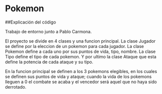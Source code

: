 # Pokemon
##Explicación del código

Trabajo de entorno junto a Pablo Carmona.


El proyecto se divide en 4 clases y una funcion principal.
La clase Jugador se define por la eleccion de un pokemon para cada jugador.
La clase Pokemon define a cada uno por sus puntos de vida, tipo, nombre.
La clase Tipo define el tipo de cada pokemon.
Y por ultimo la clase Ataque que esta define la potencia de cada ataque y su tipo.

En la funcion principal se definen a los 3 pokemons elegibles, en los cuales se 
definen sus puntos de vida y ataque; cuando la vida de los pokemons lleguen a 
0 el combate se acaba y el vencedor será aquel que no haya sido derrotado.
